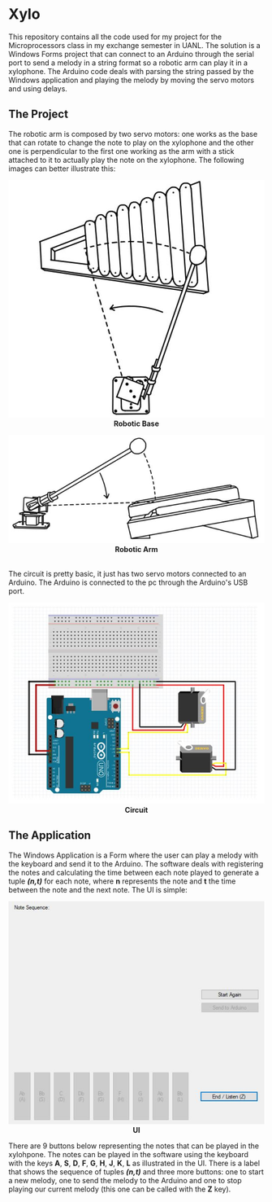 # Xylo
This repository contains all the code used for my project for the Microprocessors class in my exchange semester in UANL. The solution is a Windows Forms project that can connect to an Arduino through the serial port to send a melody in a string format so a robotic arm can play it in a xylophone.
The Arduino code deals with parsing the string passed by the Windows application and playing the melody by moving the servo motors and using delays.

## The Project
The robotic arm is composed by two servo motors: one works as the base that can rotate to change the note to play on the xylophone and the other one is perpendicular to the first one working as the arm with a stick attached to it to actually play the note on the xylophone. The following images can better illustrate this:
<p align="center"><img src="/imgs/xylo1.JPG"><br><b>Robotic Base</b></p>
<p align="center"><img src="/imgs/xylo2.JPG"><br><b>Robotic Arm</b></p><br>
The circuit is pretty basic, it just has two servo motors connected to an Arduino. The Arduino is connected to the pc through the Arduino's USB port.
<p align="center"><img src="/imgs/circuit.JPG"><br><b>Circuit</b></p>

## The Application
The Windows Application is a Form where the user can play a melody with the keyboard and send it to the Arduino. The software deals with registering the notes and calculating the time between each note played to generate a tuple <b><i>(n,t)</i></b> for each note, where <b>n</b> represents the note and <b>t</b> the time between the note and the next note.
The UI is simple:
<p align="center"><img src="/imgs/ui.JPG"><br><b>UI</b></p>
There are 9 buttons below representing the notes that can be played in the xylohpone. The notes can be played in the software using the keyboard with the keys <b>A</b>, <b>S</b>, <b>D</b>, <b>F</b>, <b>G</b>, <b>H</b>, <b>J</b>, <b>K</b>, <b>L</b> as illustrated in the UI. There is a label that shows the sequence of tuples <b><i>(n,t)</i></b> and three more buttons: one to start a new melody, one to send the melody to the Arduino and one to stop playing our current melody (this one can be called with the <b>Z</b> key).



